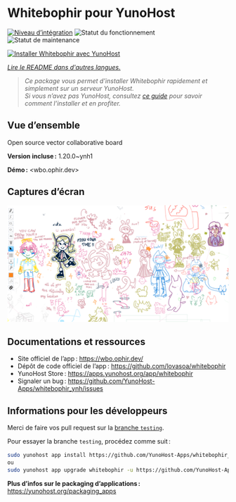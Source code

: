 <!--
Nota bene : ce README est automatiquement généré par <https://github.com/YunoHost/apps/tree/master/tools/readme_generator>
Il NE doit PAS être modifié à la main.
-->

# Whitebophir pour YunoHost

[![Niveau d’intégration](https://dash.yunohost.org/integration/whitebophir.svg)](https://dash.yunohost.org/appci/app/whitebophir) ![Statut du fonctionnement](https://ci-apps.yunohost.org/ci/badges/whitebophir.status.svg) ![Statut de maintenance](https://ci-apps.yunohost.org/ci/badges/whitebophir.maintain.svg)

[![Installer Whitebophir avec YunoHost](https://install-app.yunohost.org/install-with-yunohost.svg)](https://install-app.yunohost.org/?app=whitebophir)

*[Lire le README dans d'autres langues.](./ALL_README.md)*

> *Ce package vous permet d’installer Whitebophir rapidement et simplement sur un serveur YunoHost.*  
> *Si vous n’avez pas YunoHost, consultez [ce guide](https://yunohost.org/install) pour savoir comment l’installer et en profiter.*

## Vue d’ensemble

Open source vector collaborative board

**Version incluse :** 1.20.0~ynh1

**Démo :** <wbo.ophir.dev>

## Captures d’écran

![Capture d’écran de Whitebophir](./doc/screenshots/screenshots.png)

## Documentations et ressources

- Site officiel de l’app : <https://wbo.ophir.dev/>
- Dépôt de code officiel de l’app : <https://github.com/lovasoa/whitebophir>
- YunoHost Store : <https://apps.yunohost.org/app/whitebophir>
- Signaler un bug : <https://github.com/YunoHost-Apps/whitebophir_ynh/issues>

## Informations pour les développeurs

Merci de faire vos pull request sur la [branche `testing`](https://github.com/YunoHost-Apps/whitebophir_ynh/tree/testing).

Pour essayer la branche `testing`, procédez comme suit :

```bash
sudo yunohost app install https://github.com/YunoHost-Apps/whitebophir_ynh/tree/testing --debug
ou
sudo yunohost app upgrade whitebophir -u https://github.com/YunoHost-Apps/whitebophir_ynh/tree/testing --debug
```

**Plus d’infos sur le packaging d’applications :** <https://yunohost.org/packaging_apps>
